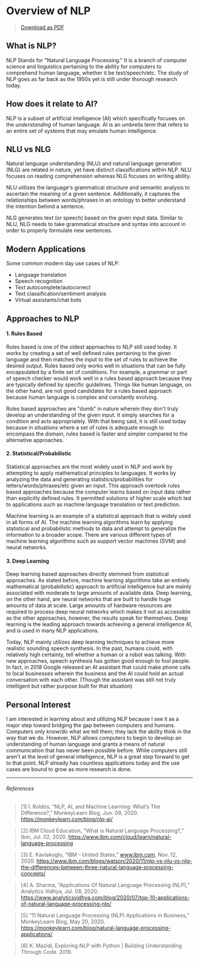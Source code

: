# Overview of NLP
> [Download as PDF](./Overview%20of%20NLP.pdf)

## What is NLP?
NLP Stands for "Natural Language Processing." It is a branch of computer science and linguistics pertaining to the ability for computers to comprehend human language, whether it be text/speech/etc. The study of NLP goes as far back as the 1950s yet is still under thorough research today.

## How does it relate to AI?
NLP is a subset of artificial intelligence (AI) which specifically focuses on the _understanding_ of human language. AI is an umbrella term that refers to an entire set of systems that may emulate human intelligence.

## NLU vs NLG
Natural language understanding (NLU) and natural language generation (NLG) are related in nature, yet have distinct classifications within NLP. NLU focuses on reading comprehension whereas NLG focuses on writing ability.

NLU utilizes the language's grammatical structure and semantic analysis to ascertain the meaning of a given sentence. Additionally, it captures the relationships between words/phrases in an ontology to better understand the intention behind a sentence. 

NLG generates text (or speech) based on the given input data. Similar to NLU, NLG needs to take grammatical structure and syntax into account in order to properly formulate new sentences. 

## Modern Applications
Some common modern day use cases of NLP:
- Language translation
- Speech recognition
- Text autocomplete/autocorrect
- Text classification/sentiment analysis
- Virtual assistants/chat bots

## Approaches to NLP

#### 1. Rules Based
Rules based is one of the oldest approaches to NLP still used today. It works by creating a set of well defined rules pertaining to the given language and then matches the input to the set of rules to achieve the desired output. Rules based only works well in situations that can be fully encapsulated by a finite set of conditions. For example, a grammar or part of speech checker would work well in a rules based approach because they are typically defined by specific guidelines. Things like human language, on the other hand, are not good candidates for a rules based approach because human language is complex and constantly evolving. 

Rules based approaches are "dumb" in nature wherein they don't truly develop an understanding of the given input. It simply searches for a condition and acts appropriately. With that being said, it is still used today because in situations where a set of rules is adequate enough to encompass the domain, rules based is faster and simpler compared to the alternative approaches. 

#### 2. Statistical/Probabilistic
Statistical approaches are the most widely used in NLP and work by attempting to apply mathematical principles to languages. It works by analyzing the data and generating statistics/probabilities for letters/words/phrases/etc given an input. This approach overtook rules based approaches because the computer learns based on input data rather than explicitly defined rules. It permitted solutions of higher scale which led to applications such as machine language translation or text prediction. 

Machine learning is an example of a statistical approach that is widely used in all forms of AI. The machine learning algorithms learn by applying statistical and probabilistic methods to data and attempt to generalize the information to a broader scope. There are various different types of machine learning algorithms such as support vector machines (SVM) and neural networks. 

#### 3. Deep Learning
Deep learning based approaches directly stemmed from statistical approaches. As stated before, machine learning algorithms take an entirely mathematical (probabilistic) approach to artificial intelligence but are mainly associated with moderate to large amounts of available data. Deep learning, on the other hand, are neural networks that are built to handle huge amounts of data at scale. Large amounts of hardware resources are required to process deep neural networks which makes it not as accessible as the other approaches, however, the results speak for themselves. Deep learning is the leading approach towards achieving a general intelligence AI, and is used in many NLP applications.

Today, NLP mainly utilizes deep learning techniques to achieve more realistic sounding speech synthesis. In the past, humans could, with relatively high certainty, tell whether a human or a robot was talking. With new approaches, speech synthesis has gotten good enough to fool people. In fact, in 2018 Google released an AI assistant that could make phone calls to local businesses wherein the business and the AI could hold an actual conversation with each other. (Though the assistant was still not truly intelligent but rather purpose built for that situation)

## Personal Interest
I am interested in learning about and utilizing NLP because I see it as a major step toward bridging the gap between computers and humans. Computers only know/do what we tell them; they lack the ability think in the way that we do. However, NLP allows computers to begin to develop an understanding of human language and grants a means of natural communication that has never been possible before. While computers still aren't at the level of general intelligence, NLP is a great step forward to get to that point. NLP already has countless applications today and the use cases are bound to grow as more research is done. 

---

###### References
> [1] I. Roldós, “NLP, AI, and Machine Learning: What’s The Difference?,” MonkeyLearn Blog, Jun. 09, 2020. https://monkeylearn.com/blog/nlp-ai/

> [2] IBM Cloud Education, “What is Natural Language Processing?,” Ibm, Jul. 02, 2020. https://www.ibm.com/cloud/learn/natural-language-processing

> [3] E. Kavlakoglu, “IBM - United States,” www.ibm.com, Nov. 12, 2020. https://www.ibm.com/blogs/watson/2020/11/nlp-vs-nlu-vs-nlg-the-differences-between-three-natural-language-processing-concepts/

> [4] A. Sharma, “Applications Of Natural Language Processing (NLP),” Analytics Vidhya, Jul. 08, 2020. https://www.analyticsvidhya.com/blog/2020/07/top-10-applications-of-natural-language-processing-nlp/

> [5] “11 Natural Language Processing (NLP) Applications in Business,” MonkeyLearn Blog, May 20, 2020. https://monkeylearn.com/blog/natural-language-processing-applications/

> [6] K. Mazidi, Exploring NLP with Python | Building Understanding Through Code. 2019.
